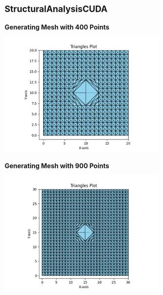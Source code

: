 # StructuralAnalysisCUDA

## Generating Mesh with 400 Points
![400 Points](./img/400Points.png)

## Generating Mesh with 900 Points
![400 Points](./img/900Points.png)
